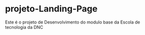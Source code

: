# projeto-Landing-Page
Este é o projeto de Desenvolvimento do modulo base da Escola de tecnologia da DNC
